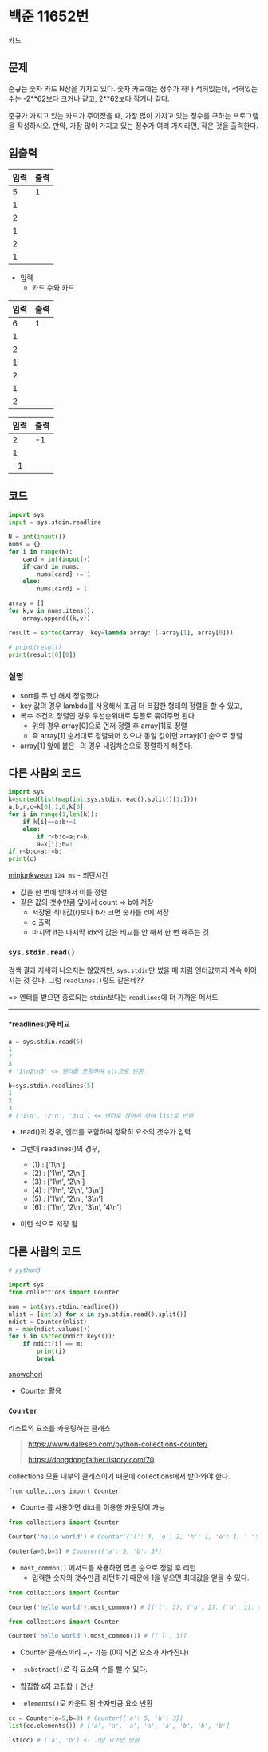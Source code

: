 # 백준 11652번

카드

## 문제

준규는 숫자 카드 N장을 가지고 있다. 숫자 카드에는 정수가 하나 적혀있는데, 적혀있는 수는 -2\*\*62보다 크거나 같고, 2\*\*62보다 작거나 같다.

준규가 가지고 있는 카드가 주어졌을 때, 가장 많이 가지고 있는 정수를 구하는 프로그램을 작성하시오. 만약, 가장 많이 가지고 있는 정수가 여러 가지라면, 작은 것을 출력한다.



## 입출력

| 입력 | 출력 |
| ---- | ---- |
| 5    | 1    |
| 1    |      |
| 2    |      |
| 1    |      |
| 2    |      |
| 1    |      |

- 입력
  - 카드 수와 카드



| 입력 | 출력 |
| ---- | ---- |
| 6    | 1    |
| 1    |      |
| 2    |      |
| 1    |      |
| 2    |      |
| 1    |      |
| 2    |      |



| 입력 | 출력 |
| ---- | ---- |
| 2    | -1   |
| 1    |      |
| -1   |      |





## 코드

```python
import sys
input = sys.stdin.readline

N = int(input())
nums = {}
for i in range(N):
    card = int(input())
    if card in nums:
        nums[card] += 1
    else:
        nums[card] = 1

array = []
for k,v in nums.items():
    array.append((k,v))

result = sorted(array, key=lambda array: (-array[1], array[0]))

# print(result)
print(result[0][0])
```



### 설명

- sort를 두 번 해서 정렬했다.
- key 값의 경우 lambda를 사용해서 조금 더 복잡한 형태의 정렬을 할 수 있고,
- 복수 조건의 정렬인 경우 우선순위대로 튜플로 묶어주면 된다.
  - 위의 경우 array[0]으로 먼저 정렬 후 array[1]로 정렬
  - 즉 array[1] 순서대로 정렬되어 있으나 동일 값이면 array[0] 순으로 정렬
- array[1] 앞에 붙은 -의 경우 내림차순으로 정렬하게 해준다.



## 다른 사람의 코드

```python
import sys
k=sorted(list(map(int,sys.stdin.read().split()[1:])))
a,b,r,c=k[0],1,0,k[0]
for i in range(1,len(k)):
	if k[i]==a:b+=1
	else:
		if r<b:c=a;r=b;
		a=k[i];b=1
if r<b:c=a;r=b;
print(c)
```

[minjunkweon](https://www.acmicpc.net/user/minjunkweon) `124 ms` - 최단시간

- 값을 한 번에 받아서 이를 정렬
- 같은 값의 갯수만큼 앞에서 count => b에 저장
  - 저장된 최대값(r)보다 b가 크면 숫자를 c에 저장
  - c 출력
  - 마지막 if는 마지막 idx의 값은 비교를 안 해서 한 번 해주는 것



### `sys.stdin.read()`

검색 결과 자세히 나오지는 않았지만, `sys.stdin`만 썼을 때 처럼 엔터값까지 계속 이어지는 것 같다. 그럼 `readlines()`랑도 같은데??

=> 엔터를 받으면 종료되는 `stdin`보다는 `readlines`에 더 가까운 메서드

---

#### *readlines()와 비교

```python
a = sys.stdin.read(5)
1
2
3
# '1\n2\n3' <= 엔터를 포함하여 str으로 반환

b=sys.stdin.readlines(5)
1
2
3
# ['1\n', '2\n', '3\n'] <= 엔터로 끊어서 하여 list로 반환
```

- read()의 경우, 엔터를 포함하여 정확히 요소의 갯수가 입력

- 그런데 readlines()의 경우,
  - (1) : ['1\n']
  - (2) : ['1\n', '2\n']
  - (3) : ['1\n', '2\n']
  - (4) : ['1\n', '2\n', '3\n']
  - (5) : ['1\n', '2\n', '3\n']
  - (6) : ['1\n', '2\n', '3\n', '4\n']
- 이런 식으로 저장 됨



## 다른 사람의 코드

```python
# python3

import sys
from collections import Counter

num = int(sys.stdin.readline())
nlist = [int(x) for x in sys.stdin.read().split()]
ndict = Counter(nlist)
m = max(ndict.values())
for i in sorted(ndict.keys()):
	if ndict[i] == m:
		print(i)
		break
```

[snowchori](https://www.acmicpc.net/user/snowchori)

- Counter 활용



### `Counter`

리스트의 요소를 카운팅하는 클래스

> https://www.daleseo.com/python-collections-counter/
>
> https://dongdongfather.tistory.com/70

collections 모듈 내부의 클래스이기 때문에 collections에서 받아와야 한다.

`from collections import Counter`



- Counter를 사용하면 dict를 이용한 카운팅이 가능

```python
from collections import Counter

Counter('hello world') # Counter({'l': 3, 'o': 2, 'h': 1, 'e': 1, ' ': 1, 'w': 1, 'r': 1, 'd': 1})
```

```python
Couter(a=5,b=3) # Counter({'a': 5, 'b': 3})
```





- `most_common()` 메서드를 사용하면 많은 순으로 정렬 후 리턴
  - 입력한 숫자의 갯수만큼 리턴하기 때문에 1을 넣으면 최대값을 얻을 수 있다.

```python
from collections import Counter

Counter('hello world').most_common() # [('l', 3), ('o', 2), ('h', 1), ('e', 1), (' ', 1), ('w', 1), ('r', 1), ('d', 1)]
```

```python
from collections import Counter

Counter('hello world').most_common(1) # [('l', 3)]
```



- Counter 클래스끼리 +,- 가능 (0이 되면 요소가 사라진다)



- `.substract()`로 각 요소의 수를 뺄 수 있다.



- 합집합 `&`와 교집합 `|` 연산



- `.elements()`로 카운트 된 숫자만큼 요소 반환

```python
cc = Counter(a=5,b=3) # Counter({'a': 5, 'b': 3})
list(cc.elements()) # ['a', 'a', 'a', 'a', 'a', 'b', 'b', 'b']

lst(cc) # ['a', 'b'] <- 그냥 요소만 반환
```

